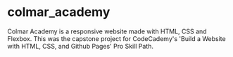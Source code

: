 # colmar_academy
Colmar Academy is a responsive website made with HTML, CSS and Flexbox. This was the capstone project for CodeCademy's 'Build a Website with HTML, CSS, and Github Pages' Pro Skill Path.
